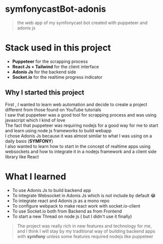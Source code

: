 # symfonycastBot-adonis
>the web app of my symfonycast bot created with puppeteer and adonis js 

# Stack used in this project
* **Puppeteer** for the scrapping process
* **React Js + Tailwind** for the client interface
* **Adonis Js** for the backend side
* **Socket.io** for the realtime progress indicator

## Why I started this project
First , I wanted to learn web automation and decide to create a project different from those found on YouTube tutorials
<br>
I saw that puppeteer was a good tool for scrapping process and was using javascript which I kind of love
<br>
The fact that puppeteer was requiring nodejs for a good way for me to start and learn using node js frameworks to build webapp
<br>
I chose Adonis Js because it was almost similar to what I was using on a daily basis (**SYMFONY**)
<br>
I also wanted to learn how to start in the concept of realtime apps using websockets and how to integrate it in a nodejs framework and a client side library like React

# What I learned
* To use Adonis Js to build backend app 
* To integrate Websocket in Adonis Js which is not include by default 😂
* To integrate react and Adonis js as a mono repo
* To configure webpack to make react work with socket.io-client
* To use Socket.io both from Backend as from Frontend
* To start a new Thread on node js ( but I didn't use it finally)

> The project was really rich in new features and technology for me, and I think I will stay by my traditional way of building backend apps with **symfony** unless some features required nodejs like puppeteer
